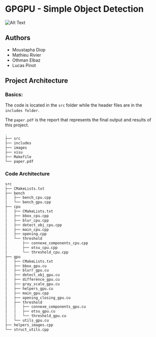 # GPGPU - Simple Object Detection

![Alt Text](https://github.com/othmamo/GPGPU_Project/blob/main/images/output_gifs/penguin_fast_detection.gif)

## Authors
  - Moustapha Diop
  - Mathieu Rivier
  - Othman Elbaz
  - Lucas Pinot

## Project Architecture

### Basics:

The code is located in the `src` folder while the header files are in the `includes folder`.

The `paper.pdf` is the report that represents the final output and results of this project.

```sh
.
├── src
├── includes
├── images
├── visu
├── Makefile
└── paper.pdf

```

### Code Architecture
```sh
src
├── CMakeLists.txt
├── bench
│   ├── bench_cpu.cpp
│   └── bench_gpu.cpp
├── cpu
│   ├── CMakeLists.txt
│   ├── bbox_cpu.cpp
│   ├── blur_cpu.cpp
│   ├── detect_obj_cpu.cpp
│   ├── main_cpu.cpp
│   ├── opening.cpp
│   └── threshold
│       ├── connexe_components_cpu.cpp
│       ├── otsu_cpu.cpp
│       └── threshold_cpu.cpp
├── gpu
│   ├── CMakeLists.txt
│   ├── bbox_gpu.cu
│   ├── blurr_gpu.cu
│   ├── detect_obj_gpu.cu
│   ├── difference_gpu.cu
│   ├── gray_scale_gpu.cu
│   ├── helpers_gpu.cu
│   ├── main_gpu.cpp
│   ├── opening_closing_gpu.cu
│   ├── threshold
│   │   ├── connexe_components_gpu.cu
│   │   ├── otsu_gpu.cu
│   │   └── threshold_gpu.cu
│   └── utils_gpu.cu
├── helpers_images.cpp
└── struct_utils.cpp
```
